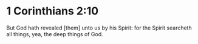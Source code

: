 # 1 Corinthians 2:10

But God hath revealed [them] unto us by his Spirit: for the Spirit searcheth all things, yea, the deep things of God.